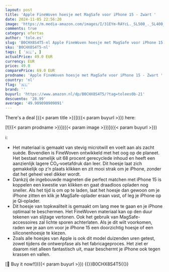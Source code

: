 ```yaml
---
layout: post
title: 'Apple FineWoven hoesje met MagSafe voor iPhone 15 - Zwart '
date: 2024-11-05 22:56:20
image: 'https://m.media-amazon.com/images/I/31EYm-RAYcL._SL500_._SL400_.jpg'
comments: true
category: ofertas
author: 'tole.es'
slug: 'B0CHX8S4T5-nl Apple FineWoven hoesje met MagSafe voor iPhone 15 - Zwart'
sku: 'B0CHX8S4T5-nl'
tags: [ '🇳🇱', ]
actualPrice: 49.0 EUR
currency: EUR
price: 49.0
comparePrice: 69.0 EUR
prodname: 'Apple FineWoven hoesje met MagSafe voor iPhone 15 - Zwart '
country: 'nl'
flag: '🇳🇱'
brand: ''
buyurl: 'https://www.amazon.nl/dp/B0CHX8S4T5/?tag=tolees0b-21'
descuento: '28.99'
average: '49.909090909091'
---
```


There's a deal [{{< param title >}}]({{< param buyurl >}})  here:

[![{{< param prodname >}}]({{< param image >}})]({{< param buyurl >}})

ℹ️:

- Het materiaal is gemaakt van stevig microtwill en voelt aan als zacht suède. Bovendien is FineWoven ontwikkeld met het oog op de planeet. Het bestaat namelijk uit 68 procent gerecyclede inhoud en heeft een aanzienlijk lagere CO₂‑voetafdruk dan leer. Dit hoesje laat zich gemakkelijk op z’n plaats klikken en zit mooi strak om je iPhone, zonder dat het geheel veel dikker wordt.
- Dankzij de ingebouwde magneten die perfect matchen met iPhone 15 is koppelen een kwestie van klikken en gaat draadloos opladen nog sneller. Als het tijd is om op te laden, laat het hoesje dan gewoon om je iPhone zitten en klik je MagSafe-oplader eraan vast, of leg je iPhone op je Qi‑oplader.
- Dit hoesje van topkwaliteit is gemaakt om lang mee te gaan en je iPhone optimaal te beschermen. Het FineWoven materiaal kan op den duur tekenen van slijtage vertonen. Ook het gebruik van MagSafe-accessoires zal lichte sporen achterlaten. Als je dit wilt voorkomen, raden we je aan om voor je iPhone 15 een doorzichtig hoesje of een siliconenhoesje te kiezen.
- Zoals alle hoesjes van Apple is ook dit model duizenden uren getest, zowel tijdens de ontwerpfase als het fabricageproces. Het ziet er daarom niet alleen fantastisch uit, maar beschermt je iPhone ook tegen krassen en vallen.

[🛒 Buy it now!!]({{< param buyurl >}})
{{<world>}}B0CHX8S4T5{{</world>}}
